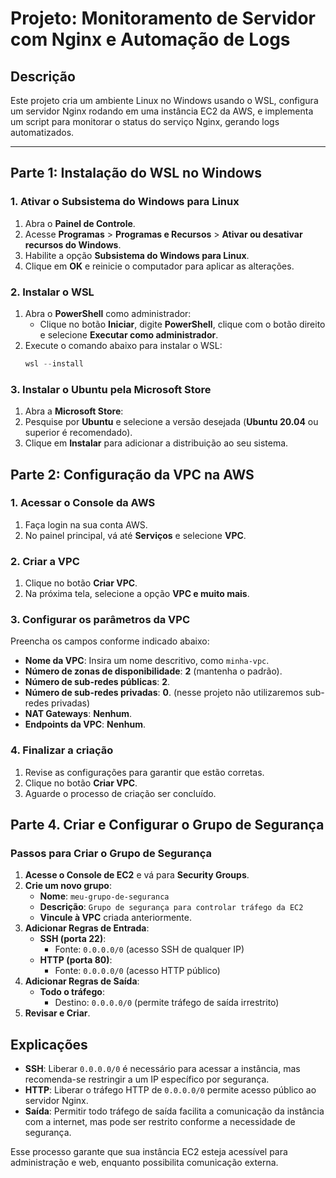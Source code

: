 # Projeto: Monitoramento de Servidor com Nginx e Automação de Logs

## **Descrição**
Este projeto cria um ambiente Linux no Windows usando o WSL, configura um servidor Nginx rodando em uma instância EC2 da AWS, e implementa um script para monitorar o status do serviço Nginx, gerando logs automatizados.

---

## **Parte 1: Instalação do WSL no Windows**

### **1. Ativar o Subsistema do Windows para Linux**
1. Abra o **Painel de Controle**.
2. Acesse **Programas** > **Programas e Recursos** > **Ativar ou desativar recursos do Windows**.
3. Habilite a opção **Subsistema do Windows para Linux**.
4. Clique em **OK** e reinicie o computador para aplicar as alterações.

### **2. Instalar o WSL**
1. Abra o **PowerShell** como administrador:
   - Clique no botão **Iniciar**, digite **PowerShell**, clique com o botão direito e selecione **Executar como administrador**.
2. Execute o comando abaixo para instalar o WSL:
   ```powershell
   wsl --install

### **3. Instalar o Ubuntu pela Microsoft Store**
1. Abra a **Microsoft Store**:
2. Pesquise por **Ubuntu** e selecione a versão desejada (**Ubuntu 20.04** ou superior é recomendado).
3. Clique em **Instalar** para adicionar a distribuição ao seu sistema.

## **Parte 2: Configuração da VPC na AWS**

### **1. Acessar o Console da AWS**
1. Faça login na sua conta AWS.
2. No painel principal, vá até **Serviços** e selecione **VPC**.

### **2. Criar a VPC**
1. Clique no botão **Criar VPC**.
2. Na próxima tela, selecione a opção **VPC e muito mais**.

### **3. Configurar os parâmetros da VPC**
Preencha os campos conforme indicado abaixo:

- **Nome da VPC**: Insira um nome descritivo, como `minha-vpc`.
- **Número de zonas de disponibilidade**: **2** (mantenha o padrão).
- **Número de sub-redes públicas**: **2**.
- **Número de sub-redes privadas**: **0**. (nesse projeto não utilizaremos sub-redes privadas)
- **NAT Gateways**: **Nenhum**.
- **Endpoints da VPC**: **Nenhum**.

### **4. Finalizar a criação**
1. Revise as configurações para garantir que estão corretas.
2. Clique no botão **Criar VPC**.
3. Aguarde o processo de criação ser concluído.

## Parte 4. Criar e Configurar o Grupo de Segurança

### Passos para Criar o Grupo de Segurança

1. **Acesse o Console de EC2** e vá para **Security Groups**.
2. **Crie um novo grupo**:
   - **Nome**: `meu-grupo-de-seguranca`
   - **Descrição**: `Grupo de segurança para controlar tráfego da EC2`
   - **Vincule à VPC** criada anteriormente.
3. **Adicionar Regras de Entrada**:
   - **SSH (porta 22)**: 
     - Fonte: `0.0.0.0/0` (acesso SSH de qualquer IP)
   - **HTTP (porta 80)**: 
     - Fonte: `0.0.0.0/0` (acesso HTTP público)
4. **Adicionar Regras de Saída**:
   - **Todo o tráfego**: 
     - Destino: `0.0.0.0/0` (permite tráfego de saída irrestrito)
5. **Revisar e Criar**.

## Explicações

- **SSH**: Liberar `0.0.0.0/0` é necessário para acessar a instância, mas recomenda-se restringir a um IP específico por segurança.
- **HTTP**: Liberar o tráfego HTTP de `0.0.0.0/0` permite acesso público ao servidor Nginx.
- **Saída**: Permitir todo tráfego de saída facilita a comunicação da instância com a internet, mas pode ser restrito conforme a necessidade de segurança.

Esse processo garante que sua instância EC2 esteja acessível para administração e web, enquanto possibilita comunicação externa.


